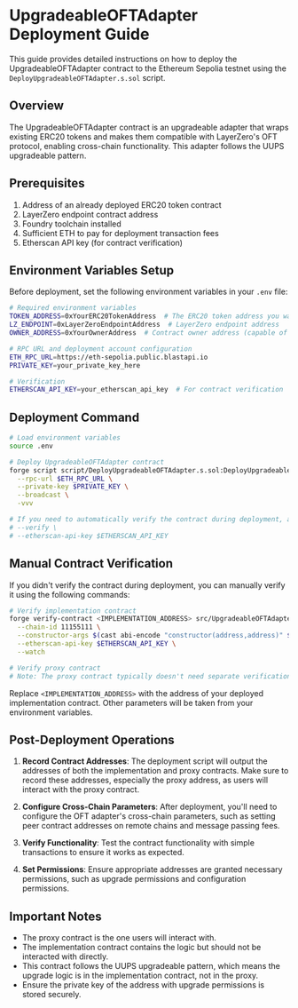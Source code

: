 # UpgradeableOFTAdapter Deployment Guide

This guide provides detailed instructions on how to deploy the UpgradeableOFTAdapter contract to the Ethereum Sepolia testnet using the `DeployUpgradeableOFTAdapter.s.sol` script.

## Overview

The UpgradeableOFTAdapter contract is an upgradeable adapter that wraps existing ERC20 tokens and makes them compatible with LayerZero's OFT protocol, enabling cross-chain functionality. This adapter follows the UUPS upgradeable pattern.

## Prerequisites

1. Address of an already deployed ERC20 token contract
2. LayerZero endpoint contract address
3. Foundry toolchain installed
4. Sufficient ETH to pay for deployment transaction fees
5. Etherscan API key (for contract verification)

## Environment Variables Setup

Before deployment, set the following environment variables in your `.env` file:

```bash
# Required environment variables
TOKEN_ADDRESS=0xYourERC20TokenAddress  # The ERC20 token address you want to adapt
LZ_ENDPOINT=0xLayerZeroEndpointAddress  # LayerZero endpoint address
OWNER_ADDRESS=0xYourOwnerAddress  # Contract owner address (capable of upgrades and configuration)

# RPC URL and deployment account configuration
ETH_RPC_URL=https://eth-sepolia.public.blastapi.io
PRIVATE_KEY=your_private_key_here

# Verification
ETHERSCAN_API_KEY=your_etherscan_api_key  # For contract verification
```

## Deployment Command

```bash
# Load environment variables
source .env

# Deploy UpgradeableOFTAdapter contract
forge script script/DeployUpgradeableOFTAdapter.s.sol:DeployUpgradeableOFTAdapter \
  --rpc-url $ETH_RPC_URL \
  --private-key $PRIVATE_KEY \
  --broadcast \
  -vvv

# If you need to automatically verify the contract during deployment, add these parameters
# --verify \
# --etherscan-api-key $ETHERSCAN_API_KEY
```

## Manual Contract Verification

If you didn't verify the contract during deployment, you can manually verify it using the following commands:

```bash
# Verify implementation contract
forge verify-contract <IMPLEMENTATION_ADDRESS> src/UpgradeableOFTAdapter.sol:UpgradeableOFTAdapter \
  --chain-id 11155111 \
  --constructor-args $(cast abi-encode "constructor(address,address)" $TOKEN_ADDRESS $LZ_ENDPOINT) \
  --etherscan-api-key $ETHERSCAN_API_KEY \
  --watch

# Verify proxy contract
# Note: The proxy contract typically doesn't need separate verification as it's a standard ERC1967Proxy
```

Replace `<IMPLEMENTATION_ADDRESS>` with the address of your deployed implementation contract. Other parameters will be taken from your environment variables.

## Post-Deployment Operations

1. **Record Contract Addresses**: The deployment script will output the addresses of both the implementation and proxy contracts. Make sure to record these addresses, especially the proxy address, as users will interact with the proxy contract.

2. **Configure Cross-Chain Parameters**: After deployment, you'll need to configure the OFT adapter's cross-chain parameters, such as setting peer contract addresses on remote chains and message passing fees.

3. **Verify Functionality**: Test the contract functionality with simple transactions to ensure it works as expected.

4. **Set Permissions**: Ensure appropriate addresses are granted necessary permissions, such as upgrade permissions and configuration permissions.

## Important Notes

- The proxy contract is the one users will interact with.
- The implementation contract contains the logic but should not be interacted with directly.
- This contract follows the UUPS upgradeable pattern, which means the upgrade logic is in the implementation contract, not in the proxy.
- Ensure the private key of the address with upgrade permissions is stored securely.

